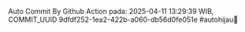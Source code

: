 Auto Commit By Github Action pada: 2025-04-11 13:29:39 WIB, COMMIT_UUID 9dfdf252-1ea2-422b-a060-db56d0fe051e #autohijau🗿
